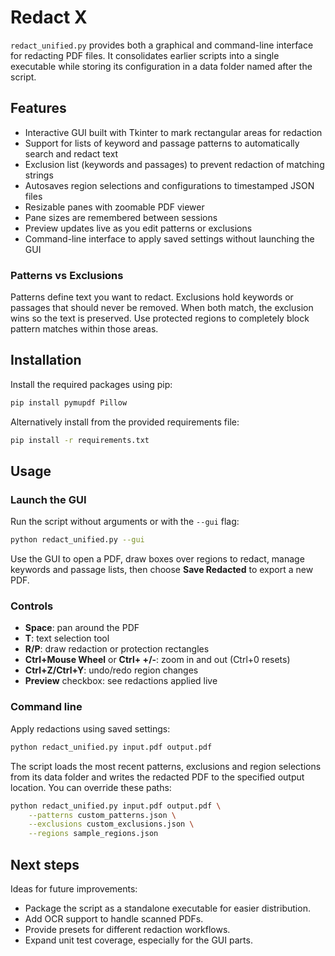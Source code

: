 # Redact X

`redact_unified.py` provides both a graphical and command-line interface for redacting PDF files. It consolidates earlier scripts into a single executable while storing its configuration in a data folder named after the script.

## Features

- Interactive GUI built with Tkinter to mark rectangular areas for redaction
- Support for lists of keyword and passage patterns to automatically search and redact text
- Exclusion list (keywords and passages) to prevent redaction of matching strings
- Autosaves region selections and configurations to timestamped JSON files
- Resizable panes with zoomable PDF viewer
- Pane sizes are remembered between sessions
- Preview updates live as you edit patterns or exclusions
- Command-line interface to apply saved settings without launching the GUI

### Patterns vs Exclusions

Patterns define text you want to redact. Exclusions hold keywords or passages
that should never be removed. When both match, the exclusion wins so the text
is preserved. Use protected regions to completely block pattern matches within
those areas.

## Installation

Install the required packages using pip:

```bash
pip install pymupdf Pillow
```

Alternatively install from the provided requirements file:

```bash
pip install -r requirements.txt
```

## Usage

### Launch the GUI

Run the script without arguments or with the `--gui` flag:

```bash
python redact_unified.py --gui
```

Use the GUI to open a PDF, draw boxes over regions to redact, manage keywords and passage lists, then choose **Save Redacted** to export a new PDF.

### Controls

- **Space**: pan around the PDF
- **T**: text selection tool
- **R/P**: draw redaction or protection rectangles
- **Ctrl+Mouse Wheel** or **Ctrl+ +/-**: zoom in and out (Ctrl+0 resets)
- **Ctrl+Z/Ctrl+Y**: undo/redo region changes
- **Preview** checkbox: see redactions applied live

### Command line

Apply redactions using saved settings:

```bash
python redact_unified.py input.pdf output.pdf
```

The script loads the most recent patterns, exclusions and region selections from its data folder and writes the redacted PDF to the specified output location. You can override these paths:

```bash
python redact_unified.py input.pdf output.pdf \
    --patterns custom_patterns.json \
    --exclusions custom_exclusions.json \
    --regions sample_regions.json
```

## Next steps

Ideas for future improvements:

- Package the script as a standalone executable for easier distribution.
- Add OCR support to handle scanned PDFs.
- Provide presets for different redaction workflows.
- Expand unit test coverage, especially for the GUI parts.

